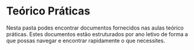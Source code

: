 # Teórico Práticas

Nesta pasta podes encontrar documentos fornecidos nas aulas teórico práticas. Estes documentos estão estruturados por ano letivo de forma a que possas navegar e encontrar rapidamente o que necessites.